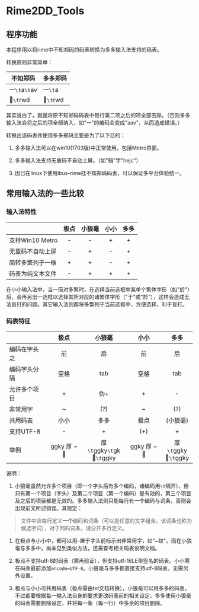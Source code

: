 # Rime2DD_Tools

## 程序功能

本程序用以将rime中不知郑码的码表转换为多多输入法支持的码表。

转换原则非常简单：

|不知郑码|多多郑码|
|-------|-------|
|一`\t`a`\t`av|一`\t`a|
|𩸎`\t`rwd| 𩸎`\t`rwd|

其实说白了，就是将原不知郑码码表中每行第二项之后的项全部去除。（否则多多输入法会将之后的项全部纳入，如"一"的编码会变成"aav"，从而造成错误。）

转换出该码表并使用多多郑码主要是为了以下目的：

1. 多多输入法可以在win10(1703版)中正常使用，包括Metro界面。

2. 多多输入法支持无重码不自动上屏。（如"辑"字"hejc"）

3. 因已在linux下使用ibus-rime挂不知郑码码表，可以保证多平台体验统一。

## 常用输入法的一些比较

### 输入法特性

|     |极点|小狼毫|小小|多多|
|-----|:---:|:---:|:---:|:--:|
|支持Win10 Metro|-|-|+|+|
|无重码不自动上屏|-|+|-|+|
|简转多繁列于一框|+|+|-|+|
|码表为纯文本文件|-|+|+|+|


在小小输入法中，当一简对多繁时，在选择当前选框中某单个繁体字形（如"於"）后，会再另出一选框以选择其所对应的诸繁体字形（"于"或"於"），这样会造成无法盲打的问题。其它输入法则都将多繁列于当前选框中，方便选择，利于盲打。


### 码表特征

|     |极点|小狼毫|小小|多多|
|-----|:---:|:---:|:---:|:--:|
|编码在字头之|前|后|前|后|
|编码字头分隔|空格|tab|空格|tab|
|允许多个项目|+|伪+|+|-|
|非常用字|~|(?)|~|(?)|
|共用码表|小小|多多|极点|(小狼毫)|
|支持UTF-8|-|+|(+)|+|
|举例|ggky 厚 ~𨝂|厚`\t`ggky`\t`gk<br>𨝂`\t`ggky|ggky 厚 ~𨝂|厚`\t`ggky<br>𨝂`\t`ggky|

说明：

1. 小狼毫虽然允许多个项目（即一个字头后有多个编码，诸编码用`\t`隔开），但只有第一个项目（字头）及第二个项目（第一个编码）是有效的，第三个项目及之后的项目都是无效的。多多输入法则只能每行有**一个**编码与词条，否则会出现前文所述错误。其规定：
> 文件中应每行定义**一个**编码和词条（可以是任意的文字组合，该词条也称为候选字词），对于同码词条，请分开多行定义。

1. 在极点与小小中，都可以用`~`置于字头前标示出非常用字，如"~砇"。而在小狼毫与多多中，尚未见到类似方法，还需查考相关码表说明文档。

1. 极点不支持utf-8的码表（需再验证），但支持utf-16LE带签名的码表。小小需在码表最前添加`encode=UTF-8`。小狼毫与多多都直接支持utf-8码表，无需另外设置。

1. 极点与小小可共用码表（极点需由txt文档转换），小狼毫可以用多多的码表，不过都要根据每一输入法自身的要求更改码表前的相关设定。多多使用小狼毫的码表需要删除设定，并将每一条（每一行）中多余的项目删除。
